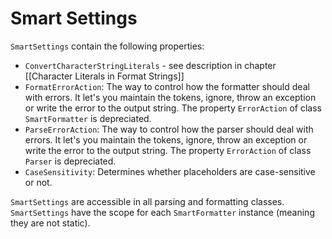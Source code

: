 # Smart Settings

```SmartSettings``` contain the following properties:

* ```ConvertCharacterStringLiterals``` - see description in chapter [[Character Literals in Format Strings]]
* ```FormatErrorAction```: The way to control how the formatter should deal with errors. It let's you maintain the tokens, ignore, throw an exception or write the error to the output string. The property ```ErrorAction``` of class ```SmartFormatter``` is depreciated.
* ```ParseErrorAction```: The way to control how the parser should deal with errors. It let's you maintain the tokens, ignore, throw an exception or write the error to the output string. The property ```ErrorAction``` of class ```Parser``` is depreciated.
* ```CaseSensitivity```: Determines whether placeholders are case-sensitive or not.

```SmartSettings``` are accessible in all parsing and formatting classes. ```SmartSettings``` have the scope for each ```SmartFormatter``` instance (meaning they are not static).